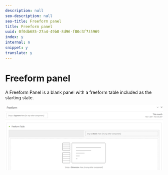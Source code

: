 ```yaml
---
description: null
seo-description: null
seo-title: Freeform panel
title: Freeform panel
uuid: 0f0db685-27a4-49b0-8d96-f80d3f735969
index: y
internal: n
snippet: y
translate: y
---
```


# Freeform panel

A Freeform Panel is a blank panel with a freeform table included as the starting state. 

![](assets/freeform-panel.png) 
